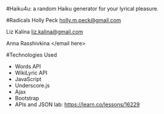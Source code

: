 #Haiku4u: a random Haiku generator for your lyrical pleasure. 

#Radicals 
Holly Peck 
holly.m.peck@gmail.com

Liz Kalina 
liz.kalina@gmail.com

Anna Rasshivkina
</email here>

#Technologies Used
- Words API
- WikiLyric API
- JavaScript
- Underscore.js
- Ajax
- Bootstrap
- APIs and JSON lab: https://learn.co/lessons/16229

